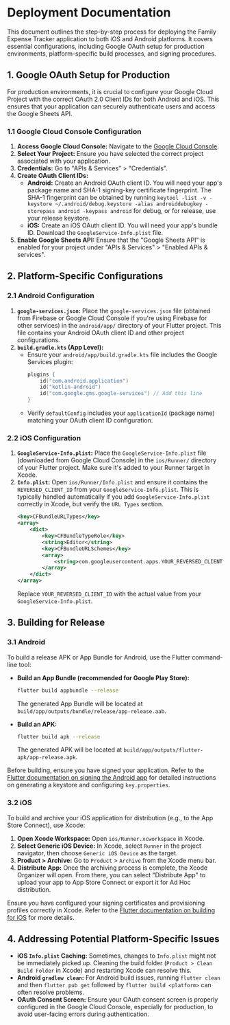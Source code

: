 # Deployment Documentation

This document outlines the step-by-step process for deploying the Family Expense Tracker application to both iOS and Android platforms. It covers essential configurations, including Google OAuth setup for production environments, platform-specific build processes, and signing procedures.

## 1. Google OAuth Setup for Production

For production environments, it is crucial to configure your Google Cloud Project with the correct OAuth 2.0 Client IDs for both Android and iOS. This ensures that your application can securely authenticate users and access the Google Sheets API.

### 1.1 Google Cloud Console Configuration

1.  **Access Google Cloud Console:** Navigate to the [Google Cloud Console](https://console.cloud.google.com/).
2.  **Select Your Project:** Ensure you have selected the correct project associated with your application.
3.  **Credentials:** Go to "APIs & Services" > "Credentials".
4.  **Create OAuth Client IDs:**
    *   **Android:** Create an Android OAuth client ID. You will need your app's package name and SHA-1 signing-key certificate fingerprint. The SHA-1 fingerprint can be obtained by running `keytool -list -v -keystore ~/.android/debug.keystore -alias androiddebugkey -storepass android -keypass android` for debug, or for release, use your release keystore.
    *   **iOS:** Create an iOS OAuth client ID. You will need your app's bundle ID. Download the `GoogleService-Info.plist` file.
5.  **Enable Google Sheets API:** Ensure that the "Google Sheets API" is enabled for your project under "APIs & Services" > "Enabled APIs & services".

## 2. Platform-Specific Configurations

### 2.1 Android Configuration

1.  **`google-services.json`:** Place the `google-services.json` file (obtained from Firebase or Google Cloud Console if you're using Firebase for other services) in the `android/app/` directory of your Flutter project. This file contains your Android OAuth client ID and other project configurations.
2.  **`build.gradle.kts` (App Level):**
    *   Ensure your `android/app/build.gradle.kts` file includes the Google Services plugin:
        ```kotlin
        plugins {
            id("com.android.application")
            id("kotlin-android")
            id("com.google.gms.google-services") // Add this line
        }
        ```
    *   Verify `defaultConfig` includes your `applicationId` (package name) matching your OAuth client ID configuration.

### 2.2 iOS Configuration

1.  **`GoogleService-Info.plist`:** Place the `GoogleService-Info.plist` file (downloaded from Google Cloud Console) in the `ios/Runner/` directory of your Flutter project. Make sure it's added to your Runner target in Xcode.
2.  **`Info.plist`:** Open `ios/Runner/Info.plist` and ensure it contains the `REVERSED_CLIENT_ID` from your `GoogleService-Info.plist`. This is typically handled automatically if you add `GoogleService-Info.plist` correctly in Xcode, but verify the `URL Types` section.
    ```xml
    <key>CFBundleURLTypes</key>
    <array>
        <dict>
            <key>CFBundleTypeRole</key>
            <string>Editor</string>
            <key>CFBundleURLSchemes</key>
            <array>
                <string>com.googleusercontent.apps.YOUR_REVERSED_CLIENT_ID</string>
            </array>
        </dict>
    </array>
    ```
    Replace `YOUR_REVERSED_CLIENT_ID` with the actual value from your `GoogleService-Info.plist`.

## 3. Building for Release

### 3.1 Android

To build a release APK or App Bundle for Android, use the Flutter command-line tool:

-   **Build an App Bundle (recommended for Google Play Store):**
    ```bash
    flutter build appbundle --release
    ```
    The generated App Bundle will be located at `build/app/outputs/bundle/release/app-release.aab`.

-   **Build an APK:**
    ```bash
    flutter build apk --release
    ```
    The generated APK will be located at `build/app/outputs/flutter-apk/app-release.apk`.

Before building, ensure you have signed your application. Refer to the [Flutter documentation on signing the Android app](https://docs.flutter.dev/deployment/android#sign-the-app) for detailed instructions on generating a keystore and configuring `key.properties`.

### 3.2 iOS

To build and archive your iOS application for distribution (e.g., to the App Store Connect), use Xcode:

1.  **Open Xcode Workspace:** Open `ios/Runner.xcworkspace` in Xcode.
2.  **Select Generic iOS Device:** In Xcode, select `Runner` in the project navigator, then choose `Generic iOS Device` as the target.
3.  **Product > Archive:** Go to `Product` > `Archive` from the Xcode menu bar.
4.  **Distribute App:** Once the archiving process is complete, the Xcode Organizer will open. From there, you can select "Distribute App" to upload your app to App Store Connect or export it for Ad Hoc distribution.

Ensure you have configured your signing certificates and provisioning profiles correctly in Xcode. Refer to the [Flutter documentation on building for iOS](https://docs.flutter.dev/deployment/ios) for more details.

## 4. Addressing Potential Platform-Specific Issues

-   **iOS `Info.plist` Caching:** Sometimes, changes to `Info.plist` might not be immediately picked up. Cleaning the build folder (`Product > Clean Build Folder` in Xcode) and restarting Xcode can resolve this.
-   **Android `gradlew clean`:** For Android build issues, running `flutter clean` and then `flutter pub get` followed by `flutter build <platform>` can often resolve problems.
-   **OAuth Consent Screen:** Ensure your OAuth consent screen is properly configured in the Google Cloud Console, especially for production, to avoid user-facing errors during authentication.
